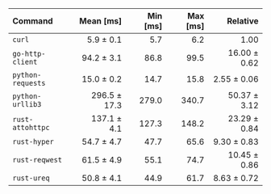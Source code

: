| Command | Mean [ms] | Min [ms] | Max [ms] | Relative |
|:---|---:|---:|---:|---:|
| `curl` | 5.9 ± 0.1 | 5.7 | 6.2 | 1.00 |
| `go-http-client` | 94.2 ± 3.1 | 86.8 | 99.5 | 16.00 ± 0.62 |
| `python-requests` | 15.0 ± 0.2 | 14.7 | 15.8 | 2.55 ± 0.06 |
| `python-urllib3` | 296.5 ± 17.3 | 279.0 | 340.7 | 50.37 ± 3.12 |
| `rust-attohttpc` | 137.1 ± 4.1 | 127.3 | 148.2 | 23.29 ± 0.84 |
| `rust-hyper` | 54.7 ± 4.7 | 47.7 | 65.6 | 9.30 ± 0.83 |
| `rust-reqwest` | 61.5 ± 4.9 | 55.1 | 74.7 | 10.45 ± 0.86 |
| `rust-ureq` | 50.8 ± 4.1 | 44.9 | 61.7 | 8.63 ± 0.72 |
